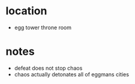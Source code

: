 # location
* egg tower throne room
# notes
* defeat does not stop chaos
* chaos actually detonates all of eggmans cities
